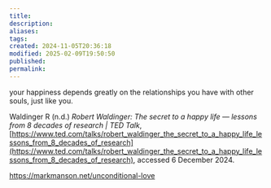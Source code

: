 ```yaml
---
title: 
description: 
aliases: 
tags: 
created: 2024-11-05T20:36:18
modified: 2025-02-09T19:50:50
published: 
permalink: 
---
```


your happiness depends greatly on the relationships you have with other souls, just like you.



Waldinger R (n.d.) _Robert Waldinger: The secret to a happy life — lessons from 8 decades of research | TED Talk_, [https://www.ted.com/talks/robert_waldinger_the_secret_to_a_happy_life_lessons_from_8_decades_of_research](https://www.ted.com/talks/robert_waldinger_the_secret_to_a_happy_life_lessons_from_8_decades_of_research), accessed 6 December 2024.

https://markmanson.net/unconditional-love
